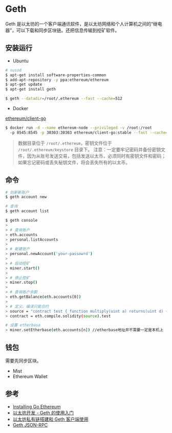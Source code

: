 # Geth

Geth 是以太坊的一个客户端通讯软件，是以太坊网络和个人计算机之间的“继电器”，可以下载和同步区块链。还把信息传输到挖矿软件。

## 安装运行

* Ubuntu

```bash
# susod
$ apt-get install software-properties-common
$ add-apt-repository -y ppa:ethereum/ethereum
$ apt-get update
$ apt-get install geth
```

```bash
$ geth --datadir=/root/.ethereum --fast --cache=512
```

* Docker

[ethereum/client-go](https://hub.docker.com/r/ethereum/client-go/)

```bash
$ docker run -d --name ethereum-node --privileged -v /root:/root
  -p 8545:8545 -p 30303:30303 ethereum/client-go:stable --fast --cache=512
```

> 数据目录位于 `/root/.ethereum`，密钥文件位于 `/root/.ethereum/keystore` 目录下。
> 注意：一定要牢记密码并备份密钥文件，因为从账号发送交易，包括发送以太币，必须同时有密钥文件和密码；如果忘记密码或丢失秘钥文件，将会丢失所有的以太币。

## 命令

```bash
# 创新新账户
$ geth account new

# 查询
$ geth account list
```

```bash
$ geth console
>
> # 查询账户
> eth.accounts
> personal.listAccounts
>
> # 新建账户
> personal.newAccount('your-passowrd')
>
> # 启动挖矿
> miner.start()
>
> # 停止挖矿
> miner.stop()
>
> # 查询账户余额
> eth.getBalance(eth.accounts[0])
>
> # 定义、编译只能合约
> source = "contract test { function multiply(uint a) returns(uint d) { return a * 7; } }"
> contract = eth.compile.solidity(source).test

# 设置 etherbase
> miner.setEtherbase(eth.accounts[n]) //etherbase地址并不需要一定是本机上
```

## 钱包

需要先同步区块。

* Mist
* Ethereum Wallet

## 参考

* [Installing Go Ethereum](https://geth.ethereum.org/install/)
* [以太坊开发 - Geth 的使用入门](http://blog.csdn.net/chenyufeng1991/article/details/53458175)
* [以太坊私有链搭建和 Geth 客户端使用](https://bitshuo.com/topic/5985c4c5876cd8953c30b378)
* [Geth JSON-RPC](https://github.com/ethereum/go-ethereum#programatically-interfacing-geth-nodes)